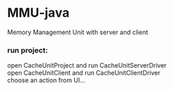 # MMU-java
Memory Management Unit with server and client  
### run project:
open CacheUnitProject and run CacheUnitServerDriver  
open CacheUnitClient and run CacheUnitClientDriver  
choose an action from UI...
